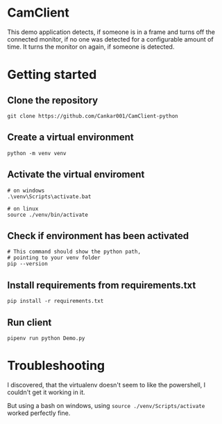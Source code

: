 # CamClient

This demo application detects, if someone is in a frame and turns off the connected monitor, if no one was detected for a configurable amount of time. It turns the monitor on again, if someone is detected.

# Getting started

## Clone the repository
```shell
git clone https://github.com/Cankar001/CamClient-python
```

## Create a virtual environment
```shell
python -m venv venv
```

## Activate the virtual enviroment
```shell
# on windows
.\venv\Scripts\activate.bat

# on linux
source ./venv/bin/activate
```

## Check if environment has been activated
```shell
# This command should show the python path,
# pointing to your venv folder
pip --version
```

## Install requirements from requirements.txt
```shell
pip install -r requirements.txt
```

## Run client
```shell
pipenv run python Demo.py
```

# Troubleshooting

I discovered, that the virtualenv doesn't seem to like the powershell, 
I couldn't get it working in it.

But using a bash on windows, using `source ./venv/Scripts/activate` worked perfectly fine.
